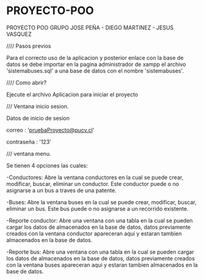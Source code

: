 # PROYECTO-POO
PROYECTO POO GRUPO JOSE PEÑA - DIEGO MARTINEZ - JESUS VASQUEZ

//// Pasos previos

Para el correcto uso de la aplicacion y posterior enlace con la base de datos se debe importar en la pagina administrador de xampp el archivo 'sistemabuses.sql'  a una base de datos con el nombre 'sistemabuses'.

//// Como abrir?

Ejecute el archivo Aplicacion para iniciar el proyecto

/// Ventana inicio sesion.

Datos de inicio de sesion

correo : 'pruebaProyecto@pucv.cl'

contraseña : '123'

/// ventana menu.

Se tienen 4 opciones las cuales:

-Conductores: Abre la ventana conductores en la cual se puede crear, modificar, buscar, eliminar un conductor. Este conductor puede o no asignarse a un bus a traves de una patente.

-Buses: Abre la ventana buses en la cual se puede crear, modificar, buscar, eliminar un bus. Este bus puede o no asignarse a un recorrido existente.

-Reporte conductor: Abre una ventana con una tabla en la cual se pueden cargar los datos de almacenados en la base de datos, datos previamente creados con la ventana conductor apareceran aqui y estaran tambien almacenados en la base de datos.

-Reporte bus: Abre una ventana con una tabla en la cual se pueden cargar los datos de almacenados en la base de datos, datos previamente creados con la ventana buses apareceran aqui y estaran tambien almacenados en la base de datos.
